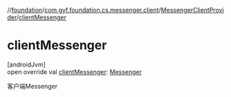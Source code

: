 //[foundation](../../../index.md)/[com.gyf.foundation.cs.messenger.client](../index.md)/[MessengerClientProvider](index.md)/[clientMessenger](client-messenger.md)

# clientMessenger

[androidJvm]\
open override val [clientMessenger](client-messenger.md): [Messenger](https://developer.android.com/reference/kotlin/android/os/Messenger.html)

客户端Messenger